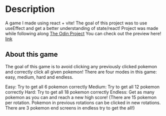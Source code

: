 # Description
A game I made using react + vite! The goal of this project was to use useEffect and get a better understanding of state/react!
Project was made while following along [The Odin Project](https://www.theodinproject.com/lessons/node-path-react-new-memory-card)
You can check out the preview here! [link](https://high-memory-card.netlify.app/)

## About this game
The goal of this game is to avoid clicking any previously clicked pokemon and correctly click all given pokemon!
There are four modes in this game: easy, medium, hard and endless.

Easy: Try to get all 6 pokemon correctly
Medium: Try to get all 12 pokemon correctly
Hard: Try to get all 18 pokemon correctly
Endless: Get as many pokemon as you can and reach a new high score! (There are 15 pokemon per rotation. 
Pokemon in previous rotations can be clicked in new rotations. There are 3 pokemon end screens in endless try to get the all!)
